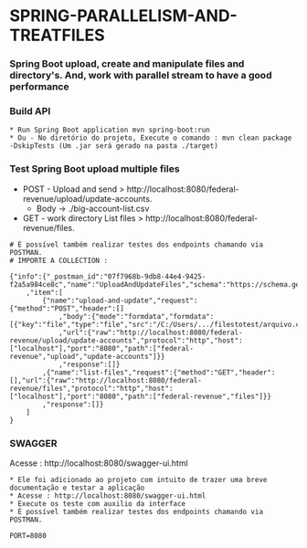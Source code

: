 # SPRING-PARALLELISM-AND-TREATFILES

### Spring Boot upload, create and manipulate files and directory's. And, work with parallel stream to have a good performance

### Build API

```
* Run Spring Boot application mvn spring-boot:run
* Ou - No diretório do projeto, Execute o comando : mvn clean package -DskipTests (Um .jar será gerado na pasta ./target)
```

### Test Spring Boot upload multiple files

* POST - Upload and send > http://localhost:8080/federal-revenue/upload/update-accounts.
  * Body -> ./big-account-list.csv
* GET - work directory List files >  http://localhost:8080/federal-revenue/files.

```
# É possível também realizar testes dos endpoints chamando via POSTMAN.
# IMPORTE A COLLECTION :

{"info":{"_postman_id":"07f7968b-9db8-44e4-9425-f2a5a984ce8c","name":"UploadAndUpdateFiles","schema":"https://schema.getpostman.com/json/collection/v2.1.0/collection.json"}
    ,"item":[
        {"name":"upload-and-update","request":{"method":"POST","header":[]
            ,"body":{"mode":"formdata","formdata":[{"key":"file","type":"file","src":"/C:/Users/.../filestotest/arquivo.csv"}]}
            ,"url":{"raw":"http://localhost:8080/federal-revenue/upload/update-accounts","protocol":"http","host":["localhost"],"port":"8080","path":["federal-revenue","upload","update-accounts"]}}
            ,"response":[]}
        ,{"name":"list-files","request":{"method":"GET","header":[],"url":{"raw":"http://localhost:8080/federal-revenue/files","protocol":"http","host":["localhost"],"port":"8080","path":["federal-revenue","files"]}}
        ,"response":[]}
    ]
}
```

### SWAGGER

Acesse :  http://localhost:8080/swagger-ui.html

```
* Ele foi adicionado ao projeto com intuito de trazer uma breve documentação e testar a aplicação
* Acesse : http://localhost:8080/swagger-ui.html
* Execute os teste com auxilio da interface
* É possível também realizar testes dos endpoints chamando via POSTMAN.

PORT=8080
```

